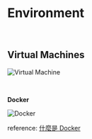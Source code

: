 # Environment

<br />

## Virtual Machines

![Virtual Machine](https://github.com/krmfla/research-lab/blob/master/images/virtualization.png)

<br />

**Docker**

![Docker](https://github.com/krmfla/research-lab/blob/master/images/docker.png)

reference: [什麼是 Docker](https://philipzheng.gitbooks.io/docker_practice/content/introduction/what.html)


<br />






